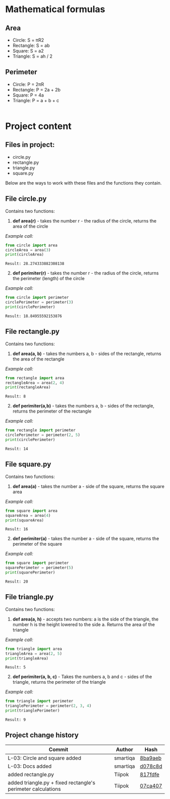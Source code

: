 # Mathematical formulas
## Area
- Circle: S = πR2
- Rectangle: S = ab
- Square: S = a2
- Triangle: S = ah / 2

## Perimeter
- Circle: P = 2πR
- Rectangle: P = 2a + 2b
- Square: P = 4a
- Triangle: P = a + b + c
<br/><br/>

# Project content
## Files in project:
- circle.py
- rectangle.py
- triangle.py
- square.py

Below are the ways to work with these files and the functions they contain.

## File circle.py
Contains two functions:

1. **def area(r)** - takes the number r - the radius of the circle, returns the area of the circle

*Example call:*  

```python
from circle import area
circleArea = area(3)
print(circleArea)
```
```
Result: 28.274333882308138
```
2. **def perimiter(r)** - takes the number r - the radius of the circle, returns the perimeter (length) of the circle

*Example call:*
```python
from circle import perimeter
circlePerimeter = perimeter(3)
print(circlePerimeter) 
```
```
Result: 18.84955592153876
```

## File rectangle.py
Contains two functions:

1. **def area(a, b)** - takes the numbers a, b - sides of the rectangle, returns the area of the rectangle

*Example call:*

```python
from rectangle import area
rectangleArea = area(2, 4)
print(rectangleArea)
```
```
Result: 8
```
2. **def perimiter(a,b)** - takes the numbers a, b - sides of the rectangle, returns the perimeter of the rectangle

*Example call:*
```python
from rectangle import perimeter
circlePerimeter = perimeter(2, 5)
print(circlePerimeter) 
```
```
Result: 14
```

## File square.py
Contains two functions:

1. **def area(a)** - takes the number a - side of the square, returns the square area  

*Example call:*

```python
from square import area
squareArea = area(4)
print(squareArea)
```
```
Result: 16
```
2. **def perimiter(a)** - takes the number a - side of the square, returns the perimeter of the square

*Example call:*
```python
from square import perimeter
squarePerimeter = perimeter(5)
print(squarePerimeter) 
```
```
Result: 20
```

## File triangle.py
Contains two functions:

1. **def area(a, h)** - accepts two numbers: a is the side of the triangle, the number h is the height lowered to the side a. Returns the area of the triangle

*Example call:*

```python
from triangle import area
triangleArea = area(2, 5)
print(triangleArea) 
```
```
Result: 5
```
2. **def perimiter(a, b, c)** - Takes the numbers a, b and c - sides of the triangle, returns the perimeter of the triangle

*Example call:*
```python
from triangle import perimeter
trianglePerimeter = perimeter(2, 3, 4)
print(trianglePerimeter) 
```
```
Result: 9
```
  
## Project change history
| Commit | Author | Hash |
| --- | --- | --- |
| L-03: Circle and square added | smartiqa | [8ba9aeb](https://github.com/Tiipok/geometric_lib/commit/8ba9aeb3cea847b63a91ac378a2a6db758682460 ) |
| L-03: Docs added | smartiqa | [d078c8d](https://github.com/Tiipok/geometric_lib/commit/d078c8d9ee6155f3cb0e577d28d337b791de28e2) |
| added rectangle.py | Tiipok | [817fdfe](https://github.com/Tiipok/geometric_lib/commit/817fdfe3e0c73271e14191f7debbaed9a436f390) |
| added triangle.py + fixed rectangle's perimeter calculations | Tiipok | [07ca407](https://github.com/Tiipok/geometric_lib/commit/07ca4073bc41cdb7ff15929090f05f99d420965d) |